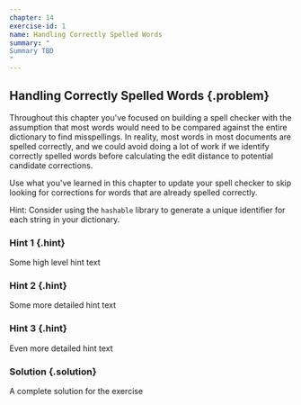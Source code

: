 ```yaml
---
chapter: 14
exercise-id: 1
name: Handling Correctly Spelled Words
summary: "
Summary TBD
"
---
```


## Handling Correctly Spelled Words {.problem}

Throughout this chapter you've focused on building a spell checker with the
assumption that most words would need to be compared against the entire
dictionary to find misspellings. In reality, most words in most documents are
spelled correctly, and we could avoid doing a lot of work if we identify
correctly spelled words before calculating the edit distance to potential
candidate corrections.

Use what you've learned in this chapter to update your spell checker to skip
looking for corrections for words that are already spelled correctly.

Hint: Consider using the `hashable` library to generate a unique identifier for
each string in your dictionary.


### Hint 1 {.hint}

Some high level hint text

### Hint 2 {.hint}

Some more detailed hint text

### Hint 3 {.hint}

Even more detailed hint text

### Solution {.solution}

A complete solution for the exercise
